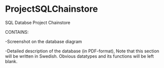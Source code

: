 # ProjectSQLChainstore
SQL Databse Project Chainstore


CONTAINS:

-Screenshot on the database diagram

-Detailed description of the database (in PDF-format), Note that this section will be written in Swedish. Obvious datatypes and its functions will be left blank.
